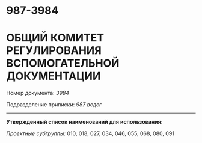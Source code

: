 # 987-3984
# ОБЩИЙ КОМИТЕТ РЕГУЛИРОВАНИЯ ВСПОМОГАТЕЛЬНОЙ ДОКУМЕНТАЦИИ

Номер документа: *3984*

Подразделение приписки: *987 всдсг*
-- -- -- -- --
**Утвержденный список наименований для использования:**

*Проектные субгруппы:* 010, 018, 027, 034, 046, 055, 068, 080, 091
